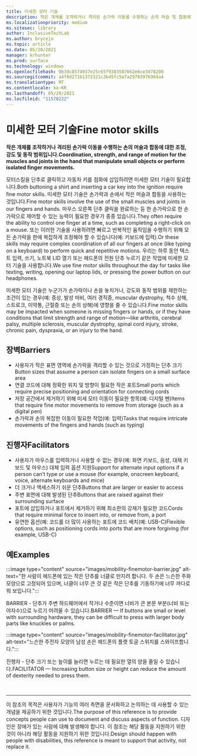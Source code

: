 ```yaml
---
title: 미세한 모터 기술
description: 작은 개체를 조작하거나 격리된 손가락 이동을 수행하는 손의 머슬 및 합동에 대한 조정, 강도 및 동작 범위
ms.localizationpriority: medium
ms.sitesec: library
author: InclusiveTechLab
ms.author: brycejo
ms.topic: article
ms.date: 05/20/2021
manager: krhunter
ms.prod: surface
ms.technology: windows
ms.openlocfilehash: 0b3dc8574937e25c65f9383507662e6ce3d78200
ms.sourcegitcommit: a4f8d271b1372321c3b45fc5a7a29703976964a4
ms.translationtype: MT
ms.contentlocale: ko-KR
ms.lasthandoff: 05/20/2021
ms.locfileid: "11578222"
---
```

# <a name="fine-motor-skills"></a><span data-ttu-id="0b712-103">미세한 모터 기술</span><span class="sxs-lookup"><span data-stu-id="0b712-103">Fine motor skills</span></span>

**<span data-ttu-id="0b712-104">작은 개체를 조작하거나 격리된 손가락 이동을 수행하는 손의 머슬과 합동에 대한 조정, 강도 및 동작 범위입니다.</span><span class="sxs-lookup"><span data-stu-id="0b712-104">Coordination, strength, and range of motion for the muscles and joints in the hand that manipulate small objects or perform isolated finger movements.</span></span>**

<span data-ttu-id="0b712-105">모터스킬을 단추로 클릭하고 자동차 키를 점화에 삽입하려면 미세한 모터 기술이 필요합니다.</span><span class="sxs-lookup"><span data-stu-id="0b712-105">Both buttoning a shirt and inserting a car key into the ignition require fine motor skills.</span></span> <span data-ttu-id="0b712-106">미세한 모터 기술은 손가락과 손에서 작은 머슬과 합동을 사용하는 것입니다.</span><span class="sxs-lookup"><span data-stu-id="0b712-106">Fine motor skills involve the use of the small muscles and joints in our fingers and hands.</span></span> <span data-ttu-id="0b712-107">마우스 오른쪽 단추 클릭을 완료하는 등 한 손가락으로 한 손가락으로 제어할 수 있는 능력이 필요한 경우가 종종 있습니다.</span><span class="sxs-lookup"><span data-stu-id="0b712-107">They often require the ability to control one finger at a time, such as completing a right-click on a mouse.</span></span> <span data-ttu-id="0b712-108">또는 이러한 기술을 사용하려면 빠르고 반복적인 움직임을 수행하기 위해 모든 손가락을 한에 복잡하게 조정해야 할 수 있습니다(예: 키보드에 입력).</span><span class="sxs-lookup"><span data-stu-id="0b712-108">Or these skills may require complex coordination of all our fingers at once (like typing on a keyboard) to perform quick and repetitive motions.</span></span> <span data-ttu-id="0b712-109">우리는 하루 동안 텍스트 입력, 쓰기, 노트북 LID 열기 또는 헤드폰의 전원 단추 누르기 같은 작업에 미세한 모터 기술을 사용합니다.</span><span class="sxs-lookup"><span data-stu-id="0b712-109">We use fine motor skills throughout the day for tasks like texting, writing, opening our laptop lids, or pressing the power button on our headphones.</span></span>

<span data-ttu-id="0b712-110">미세한 모터 기술은 누군가가 손가락이나 손을 놓치거나, 강도와 동작 범위를 제한하는 조건이 있는 경우(예: 증상, 발성 마비, 여러 경직증, muscular dystrophy, 척수 상해, 스트로크, 이약통, 근절증 또는 손의 상해)에 영향을 줄 수 있습니다.</span><span class="sxs-lookup"><span data-stu-id="0b712-110">Fine motor skills may be impacted when someone is missing fingers or hands, or if they have conditions that limit strength and range of motion—like arthritis, cerebral palsy, multiple sclerosis, muscular dystrophy, spinal cord injury, stroke, chronic pain, dyspraxia, or an injury to the hand.</span></span>

## <a name="barriers"></a><span data-ttu-id="0b712-111">장벽</span><span class="sxs-lookup"><span data-stu-id="0b712-111">Barriers</span></span>

* <span data-ttu-id="0b712-112">사용자가 작은 표면 영역에 손가락을 격리할 수 있는 것으로 가정하는 단추 크기</span><span class="sxs-lookup"><span data-stu-id="0b712-112">Button sizes that assume a person can isolate fingers on a small surface area</span></span>
* <span data-ttu-id="0b712-113">연결 코드에 대해 정확한 위치 및 방향이 필요한 작은 포트</span><span class="sxs-lookup"><span data-stu-id="0b712-113">Small ports which require precise positioning and orientation for connecting cords</span></span>
* <span data-ttu-id="0b712-114">저장 공간에서 제거하기 위해 미세 모터 이동이 필요한 항목(예: 디지털 펜)</span><span class="sxs-lookup"><span data-stu-id="0b712-114">Items that require fine motor movements to remove from storage (such as a digital pen)</span></span>
* <span data-ttu-id="0b712-115">손가락과 손의 복잡한 이동이 필요한 작업(예: 입력)</span><span class="sxs-lookup"><span data-stu-id="0b712-115">Tasks that require intricate movements of the fingers and hands (such as typing)</span></span>

## <a name="facilitators"></a><span data-ttu-id="0b712-116">진행자</span><span class="sxs-lookup"><span data-stu-id="0b712-116">Facilitators</span></span>

* <span data-ttu-id="0b712-117">사용자가 마우스를 입력하거나 사용할 수 없는 경우(예: 화면 키보드, 음성, 대체 키보드 및 마우스) 대체 입력 옵션 지원</span><span class="sxs-lookup"><span data-stu-id="0b712-117">Support for alternate input options if a person can’t type or use a mouse (for example, onscreen keyboard, voice, alternate keyboards and mice)</span></span>
* <span data-ttu-id="0b712-118">더 크거나 액세스하기 쉬운 단추</span><span class="sxs-lookup"><span data-stu-id="0b712-118">Buttons that are larger or easier to access</span></span>
* <span data-ttu-id="0b712-119">주변 표면에 대해 발생된 단추</span><span class="sxs-lookup"><span data-stu-id="0b712-119">Buttons that are raised against their surrounding surface</span></span>
* <span data-ttu-id="0b712-120">포트에 삽입하거나 포트에서 제거하기 위해 최소한의 강제가 필요한 코드</span><span class="sxs-lookup"><span data-stu-id="0b712-120">Cords that require minimal force to insert into, or remove from, a port</span></span>
* <span data-ttu-id="0b712-121">유연한 옵션(예: 코드를 더 많이 사용하는 포트에 코드 배치(예: USB-C)</span><span class="sxs-lookup"><span data-stu-id="0b712-121">Flexible options, such as positioning cords into ports that are more forgiving (for example, USB-C)</span></span>


## <a name="examples"></a><span data-ttu-id="0b712-122">예</span><span class="sxs-lookup"><span data-stu-id="0b712-122">Examples</span></span>

:::image type="content" source="images/mobility-finemotor-barrier.jpg" alt-text="한 사람이 헤드폰에 있는 작은 단추를 너클로 만지려 합니다. 두 손은 느슨한 주화 모양으로 고정되어 있으며, 너클이 너무 큰 것 같은 작은 단추를 기동하기에 너무 까다로워 보입니다.":::

<span data-ttu-id="0b712-125">BARRIER - 단추가 주변 하드웨어에서 작거나 수준이면 너비가 큰 본문 부분(너비 또는 야자수)으로 누르기 어려울 수 있습니다.</span><span class="sxs-lookup"><span data-stu-id="0b712-125">BARRIER — If buttons are small or level with surrounding hardware, they can be difficult to press with larger body parts like knuckles or palms.</span></span> 

:::image type="content" source="images/mobility-finemotor-facilitator.jpg" alt-text="느슨한 주전자 모양의 남성 손은 헤드폰의 플랫 토글 스위치를 스와이프합니다.":::

<span data-ttu-id="0b712-127">진행자 - 단추 크기 또는 높이를 늘리면 누르는 데 필요한 열의 양을 줄일 수 있습니다.</span><span class="sxs-lookup"><span data-stu-id="0b712-127">FACILITATOR — Increasing button size or height can reduce the amount of dexterity needed to press them.</span></span> 

&nbsp;

[comment]: # (Footer 문)
___
<span data-ttu-id="0b712-129">이 참조의 목적은 사용자가 기능의 여러 측면을 문서화하고 논의하는 데 사용할 수 있는 개념을 제공하기 위한 것입니다.</span><span class="sxs-lookup"><span data-stu-id="0b712-129">The purpose of this reference is to provide concepts people can use to document and discuss aspects of function.</span></span> <span data-ttu-id="0b712-130">디자인은 장애가 있는 사람에 대해 발생해야 합니다. 이 참조는 해당 활동을 지원하기 위한 것이 아니라 해당 활동을 지원하기 위한 것입니다.</span><span class="sxs-lookup"><span data-stu-id="0b712-130">Design should happen with people with disabilities, this reference is meant to support that activity, not replace it.</span></span> 
